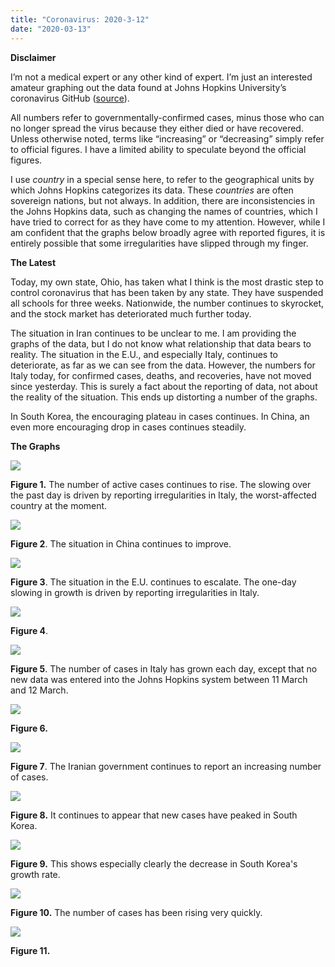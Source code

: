 ```yaml
---
title: "Coronavirus: 2020-3-12"
date: "2020-03-13"
---
```


**Disclaimer**

I’m not a medical expert or any other kind of expert. I’m just an interested amateur graphing out the data found at Johns Hopkins University’s coronavirus GitHub ([source](https://github.com/CSSEGISandData/COVID-19/tree/master/csse_covid_19_data/csse_covid_19_daily_reports)).

All numbers refer to governmentally-confirmed cases, minus those who can no longer spread the virus because they either died or have recovered. Unless otherwise noted, terms like “increasing” or “decreasing” simply refer to official figures. I have a limited ability to speculate beyond the official figures.

I use _country_ in a special sense here, to refer to the geographical units by which Johns Hopkins categorizes its data. These _countries_ are often sovereign nations, but not always. In addition, there are inconsistencies in the Johns Hopkins data, such as changing the names of countries, which I have tried to correct for as they have come to my attention. However, while I am confident that the graphs below broadly agree with reported figures, it is entirely possible that some irregularities have slipped through my finger.

**The Latest**

Today, my own state, Ohio, has taken what I think is the most drastic step to control coronavirus that has been taken by any state. They have suspended all schools for three weeks. Nationwide, the number continues to skyrocket, and the stock market has deteriorated much further today.

The situation in Iran continues to be unclear to me. I am providing the graphs of the data, but I do not know what relationship that data bears to reality. The situation in the E.U., and especially Italy, continues to deteriorate, as far as we can see from the data. However, the numbers for Italy today, for confirmed cases, deaths, and recoveries, have not moved since yesterday. This is surely a fact about the reporting of data, not about the reality of the situation. This ends up distorting a number of the graphs.

In South Korea, the encouraging plateau in cases continues. In China, an even more encouraging drop in cases continues steadily.

**The Graphs**

![](../../i/5l.png)

**Figure 1.** The number of active cases continues to rise. The slowing over the past day is driven by reporting irregularities in Italy, the worst-affected country at the moment.

![](../../i/5m.png)

**Figure 2**. The situation in China continues to improve.

![](../../i/5n.png)

**Figure 3**. The situation in the E.U. continues to escalate. The one-day slowing in growth is driven by reporting irregularities in Italy.

![](../../i/5o.png)

**Figure 4**.

![](../../i/5p.png)

**Figure 5**. The number of cases in Italy has grown each day, except that no new data was entered into the Johns Hopkins system between 11 March and 12 March.

![](../../i/5q.png)

**Figure 6.**

![](../../i/5r.png)

**Figure 7**. The Iranian government continues to report an increasing number of cases.

![](../../i/5s.png)

**Figure 8.** It continues to appear that new cases have peaked in South Korea.

![](../../i/5t.png)

**Figure 9.** This shows especially clearly the decrease in South Korea's growth rate.

![](../../i/5u.png)

**Figure 10.** The number of cases has been rising very quickly.

![](../../i/5v.png)

**Figure 11.**
